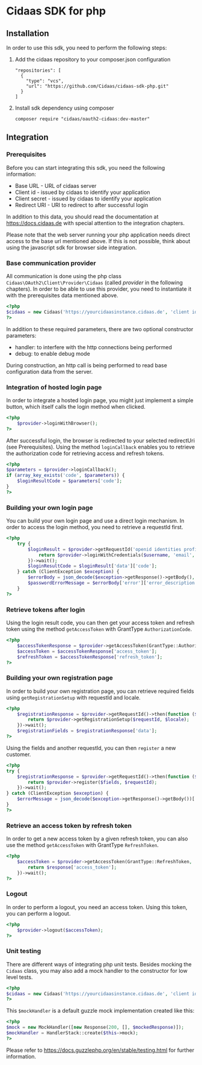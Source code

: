 # Cidaas SDK for php


## Installation

In order to use this sdk, you need to perform the following steps:

1. Add the cidaas repository to your composer.json configuration
   ```
   "repositories": [
     {
       "type": "vcs",
       "url": "https://github.com/Cidaas/cidaas-sdk-php.git"
     }
   ]
   ```
1. Install sdk dependency using composer
   ```
   composer require "cidaas/oauth2-cidaas:dev-master"
   ```


## Integration

### Prerequisites
Before you can start integrating this sdk, you need the following information:
- Base URL - URL of cidaas server
- Client id - issued by cidaas to identify your application
- Client secret - issued by cidaas to identify your application
- Redirect URI - URI to redirect to after successful login

In addition to this data, you should read the documentation at https://docs.cidaas.de with special attention to the integration chapters.

Please note that the web server running your php application needs direct access to the base url mentioned above. If this is not possible, think about
using the javascript sdk for browser side integration.

### Base communication provider
All communication is done using the php class `Cidaas\OAuth2\Client\Provider\Cidaas` (called *provider* in the following chapters). In order to be
able to use this provider, you need to instantiate it with the prerequisites data mentioned above.
```php
<?php
$cidaas = new Cidaas('https://yourcidaasinstance.cidaas.de', 'client id', 'client secret', 'https://yourwebsite/redirectAfterLogin');
?>
```

In addition to these required parameters, there are two optional constructor parameters:
- handler: to interfere with the http connections being performed
- debug: to enable debug mode

During construction, an http call is being performed to read base configuration data from the server.

### Integration of hosted login page
In order to integrate a hosted login page, you might just implement a simple button, which itself calls the login method when clicked.
```php
<?php
    $provider->loginWithBrowser();
?>
```
After successful login, the browser is redirected to your selected redirectUri (see Prerequisites). Using the method `loginCallback` enables you to retrieve the authorization code for retrieving access and refresh tokens.
```php
<?php
$parameters = $provider->loginCallback();
if (array_key_exists('code', $parameters)) {
    $loginResultCode = $parameters['code'];     
}
?>
```

### Building your own login page
You can build your own login page and use a direct login mechanism. In order to access the login method, you need to retrieve a requestId first.
```php
<?php
    try {
        $loginResult = $provider->getRequestId('openid identities profile offline_access')->then(function ($requestId) {
            return $provider->loginWithCredentials($username, 'email', $password, $requestId);
        })->wait();
        $loginResultCode = $loginResult['data']['code'];
    } catch (ClientException $exception) {
        $errorBody = json_decode($exception->getResponse()->getBody(), true);
        $passwordErrorMessage = $errorBody['error']['error_description'];
    }
?>
```

### Retrieve tokens after login
Using the login result code, you can then get your access token and refresh token using the method `getAccessToken` with GrantType `AuthorizationCode`. 
```php
<?php
    $accessTokenResponse = $provider->getAccessToken(GrantType::AuthorizationCode, $loginResultCode)->wait();
    $accessToken = $accessTokenResponse['access_token'];
    $refreshToken = $accessTokenResponse['refresh_token'];
?>
```

### Building your own registration page
In order to build your own registration page, you can retrieve required fields using `getRegistrationSetup` with requestId and locale. 
```php
<?php
    $registrationResponse = $provider->getRequestId()->then(function ($requestId) {
        return $provider->getRegistrationSetup($requestId, $locale);
    })->wait();
    $registrationFields = $registrationResponse['data'];
?>
```
Using the fields and another requestId, you can then `register` a new customer.
```php
<?php
try {
    $registrationResponse = $provider->getRequestId()->then(function ($requestId) {
        return $provider->register($fields, $requestId);
    })->wait();
} catch (ClientException $exception) {
    $errorMessage = json_decode($exception->getResponse()->getBody())['error']['error'];
}
?>
```

### Retrieve an access token by refresh token
In order to get a new access token by a given refresh token, you can also use the method `getAccessToken` with GrantType `RefreshToken`.
```php
<?php
    $accessToken = $provider->getAccessToken(GrantType::RefreshToken, '', $refreshToken)->then(function ($response) {
        return $response['access_token'];
    })->wait();
?>
```


### Logout
In order to perform a logout, you need an access token. Using this token, you can perform a logout.
```php
<?php
    $provider->logout($accessToken);
?>
```

### Unit testing
There are different ways of integrating php unit tests. Besides mocking the `Cidaas` class, you may also add a mock handler to the constructor for low level tests. 
```php
<?php
$cidaas = new Cidaas('https://yourcidaasinstance.cidaas.de', 'client id', 'client secret', 'https://yourwebsite/redirectAfterLogin', $mockHandler);
?>
```
This `$mockHandler` is a default guzzle mock implementation created like this:
```php
<?php
$mock = new MockHandler([new Response(200, [], $mockedResponse)]);
$mockHandler = HandlerStack::create($this->mock);
?>
```
Please refer to https://docs.guzzlephp.org/en/stable/testing.html for further information.
